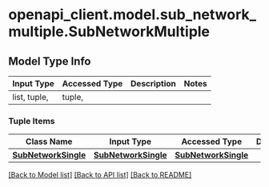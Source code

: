 # openapi_client.model.sub_network_multiple.SubNetworkMultiple

## Model Type Info
Input Type | Accessed Type | Description | Notes
------------ | ------------- | ------------- | -------------
list, tuple,  | tuple,  |  | 

### Tuple Items
Class Name | Input Type | Accessed Type | Description | Notes
------------- | ------------- | ------------- | ------------- | -------------
[**SubNetworkSingle**](SubNetworkSingle.md) | [**SubNetworkSingle**](SubNetworkSingle.md) | [**SubNetworkSingle**](SubNetworkSingle.md) |  | 

[[Back to Model list]](../../README.md#documentation-for-models) [[Back to API list]](../../README.md#documentation-for-api-endpoints) [[Back to README]](../../README.md)

